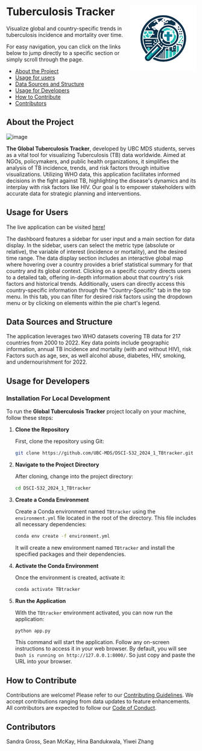 # Tuberculosis Tracker <img src="img/Logo.png" align="right" width=175 height=175 alt="" />

Visualize global and country-specific trends in tuberculosis incidence and mortality over time.

For easy navigation, you can click on the links below to jump directly to a specific section or simply scroll through the page.


- [About the Project](#about-the-project)
- [Usage for users](#usage-for-users)
- [Data Sources and Structure](#data-sources-and-structure)
- [Usage for Developers](#usage-for-developers)
- [How to Contribute](#how-to-contribute)
- [Contributors](#contributors)

## About the Project

![image](https://github.com/UBC-MDS/DSCI-532_2024_1_TBtracker/assets/18610590/acab8f88-a3c3-44ee-8f8a-49fd29280461)

**The Global Tuberculosis Tracker**, developed by UBC MDS students, serves as a vital tool for visualizing Tuberculosis (TB) data worldwide. Aimed at NGOs, policymakers, and public health organizations, it simplifies the analysis of TB incidence, trends, and risk factors through intuitive visualizations. Utilizing WHO data, this application facilitates informed decisions in the fight against TB, highlighting the disease's dynamics and its interplay with risk factors like HIV. Our goal is to empower stakeholders with accurate data for strategic planning and interventions.

## Usage for Users

The live application can be visited [here!](#)

The dashboard features a sidebar for user input and a main section for data display. In the sidebar, users can select the metric type (absolute or relative), the variable of interest (incidence or mortality), and the desired time range. The data display section includes an interactive global map where hovering over a country provides a brief statistical summary for that country and its global context. Clicking on a specific country directs users to a detailed tab, offering in-depth information about that country's risk factors and historical trends. Additionally, users can directly access this country-specific information through the "Country-Specific" tab in the top menu.
In this tab, you can filter for desired risk factors using the dropdown menu or by clicking on elements within the pie chart's legend.

## Data Sources and Structure

The application leverages two WHO datasets covering TB data for 217 countries from 2000 to 2022. Key data points include geographic information, annual TB incidence and mortality (with and without HIV), risk Factors such as age, sex, as well alcohol abuse, diabetes, HIV, smoking, and undernourishment for 2022.


## Usage for Developers

### Installation For Local Development

To run the **Global Tuberculosis Tracker** project locally on your machine, follow these steps:

1. **Clone the Repository**

    First, clone the repository using Git:

    ```bash
    git clone https://github.com/UBC-MDS/DSCI-532_2024_1_TBtracker.git
    ```

2. **Navigate to the Project Directory**

    After cloning, change into the project directory:

    ```bash
    cd DSCI-532_2024_1_TBtracker
    ```

3. **Create a Conda Environment**

    Create a Conda environment named `TBtracker` using the `environment.yml` file located in the root of the directory. This file includes all necessary dependencies:

    ```bash
    conda env create -f environment.yml
    ```
    It will create a new environment named `TBtracker` and install the specified packages and their dependencies.

4. **Activate the Conda Environment**

    Once the environment is created, activate it:

    ```bash
    conda activate TBtracker
    ```

5. **Run the Application**

    With the `TBtracker` environment activated, you can now run the application:

    ```bash
    python app.py
    ```

    This command will start the application. Follow any on-screen instructions to access it in your web browser.
    By default, you will see `Dash is running on http://127.0.0.1:8000/`. So just copy and paste the URL into your browser.

## How to Contribute

Contributions are welcome! Please refer to our [Contributing Guidelines](/CONTRIBUTING.md). We accept contributions ranging from data updates to feature enhancements. All contributors are expected to follow our [Code of Conduct](/CODE_OF_CONDUCT.md).

## Contributors

Sandra Gross, Sean McKay, Hina Bandukwala, Yiwei Zhang

